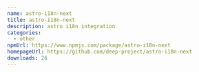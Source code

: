 ```yaml
---
name: astro-i18n-next
title: astro-i18n-next
description: astro i18n integration
categories:
  - other
npmUrl: https://www.npmjs.com/package/astro-i18n-next
homepageUrl: https://github.com/deep-project/astro-i18n-next
downloads: 26
---
```


